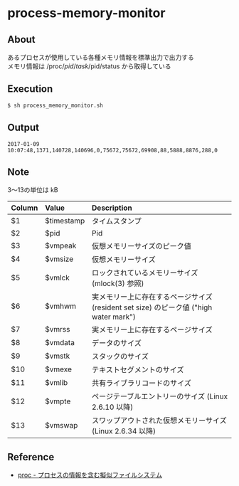 # process-memory-monitor

## About

あるプロセスが使用している各種メモリ情報を標準出力で出力する  
メモリ情報は /proc/$pid/task/$pid/status から取得している  

## Execution

```bash
$ sh process_memory_monitor.sh
```

## Output

```
2017-01-09 10:07:48,1371,140728,140696,0,75672,75672,69908,88,5888,8876,288,0
```

## Note

$3〜$13の単位は kB

|Column| Value  |Description |
|:-----|:-------|:-----------|
|$1 | $timestamp|タイムスタンプ |
|$2 | $pid      |Pid         |
|$3 | $vmpeak   |仮想メモリーサイズのピーク値|
|$4 | $vmsize   |仮想メモリーサイズ|
|$5 | $vmlck    |ロックされているメモリーサイズ (mlock(3) 参照)|
|$6 | $vmhwm    |実メモリー上に存在するページサイズ (resident set size) のピーク値 ("high water mark")|
|$7 | $vmrss    |実メモリー上に存在するページサイズ|
|$8 | $vmdata   |データのサイズ|
|$9 | $vmstk    |スタックのサイズ|
|$10| $vmexe    |テキストセグメントのサイズ|
|$11| $vmlib    |共有ライブラリコードのサイズ|
|$12| $vmpte    |ページテーブルエントリーのサイズ (Linux 2.6.10 以降)|
|$13| $vmswap   |スワップアウトされた仮想メモリーサイズ (Linux 2.6.34 以降)|

## Reference

* [proc - プロセスの情報を含む擬似ファイルシステム  ](https://linuxjm.osdn.jp/html/LDP_man-pages/man5/proc.5.html)
